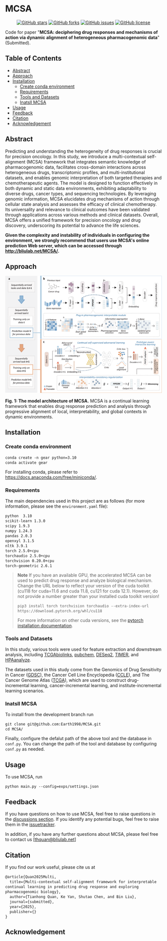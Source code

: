 # MCSA

<div align="center">
  
  [![GitHub stars](https://badgen.net/github/stars/Earth1998/MCSA?_t=1681000000)](https://GitHub.com/Earth1998/MCSA/stargazers/)
  [![GitHub forks](https://badgen.net/github/forks/Earth1998/MCSA/?_t=1681000000)](https://GitHub.com/Earth1998/MCSA/network/)
  [![GitHub issues](https://badgen.net/github/issues/Earth1998/MCSA/?color=red)](https://GitHub.com/Earth1998/MCSA/issues/)
  [![GitHub license](https://img.shields.io/github/license/Earth1998/MCSA.svg?_t=1681234567)](https://github.com/Earth1998/MCSA/blob/master/LICENSE)

</div>

Code for paper "**MCSA: deciphering drug responses and mechanisms of action via dynamic alignment of heterogeneous pharmacogenomic data**" (Submitted).

## Table of Contents
  - [Abstract](#Abstract)
  - [Approach](#Approach)
  - [Installation](#Installation)
    - [Create conda environment](#Create-conda-environment)
    - [Requirements](#Requirements)
    - [Tools and Datasets](#Tools-and-Datasets)
    - [Inatsll MCSA](#Inatsll-MCSA)
  - [Usage](#Usage)
  - [Feedback](#Feedback)
  - [Citation](#Citation)
  - [Acknowledgement](#Acknowledgement)

## Abstract

Predicting and understanding the heterogeneity of drug responses is crucial for precision oncology. In this study, we introduce a multi-contextual self-alignment (MCSA) framework that integrates semantic knowledge of pharmacogenomic data, facilitates cross-domain interactions across heterogeneous drugs, transcriptomic profiles, and multi-institutional datasets, and enables genomic interpretation of both targeted therapies and chemotherapeutic agents. The model is designed to function effectively in both dynamic and static data environments, exhibiting adaptability to diverse drugs, cancer types, and sequencing technologies. By leveraging genomic information, MCSA elucidates drug mechanisms of action through cellular state analysis and assesses the efficacy of clinical chemotherapy. Its universality and relevance to clinical outcomes have been validated through applications across various methods and clinical datasets. Overall, MCSA offers a unified framework for precision oncology and drug discovery, underscoring its potential to advance the life sciences.

**Given the complexity and instability of individuals in configuring the environment, we strongly recommend that users use MCSA's online prediction Web server, which can be accessed through **http://bliulab.net/MCSA/**.**

## Approach

![Model](/imgs/Model.png)

**Fig. 1: The model architecture of MCSA.** MCSA is a continual learning framework that enables drug response prediction and analysis through progressive alignment of local, interpretability, and global contexts in dynamic environments.

## Installation

### Create conda environment

```
conda create -n gear python=3.10
conda activate gear
```
For installing conda, please refer to https://docs.anaconda.com/free/miniconda/.

### Requirements
The main dependencies used in this project are as follows (for more information, please see the `environment.yaml` file):

```
python  3.10
scikit-learn 1.3.0
scipy 1.9.3
numpy 1.24.3
pandas 2.0.3
openxyl 3.1.5
nltk 3.9.1
torch 2.5.0+cpu
torchaudio 2.5.0+cpu
torchvision 0.20.0+cpu
torch-geometric 2.6.1
```

> **Note** If you have an available GPU, the accelerated MCSA can be used to predict drug response and analyze biological mechanism. Change the URL below to reflect your version of the cuda toolkit (cu118 for cuda=11.6 and cuda 11.8, cu121 for cuda 12.1). However, do not provide a number greater than your installed cuda toolkit version!
> 
> ```
> pip3 install torch torchvision torchaudio --extra-index-url https://download.pytorch.org/whl/cu118
> ```
>
> For more information on other cuda versions, see the [pytorch installation documentation](https://pytorch.org/).

### Tools and Datasets
In this study, various tools were used for feature extraction and downstream analysis, including [TCGAbiolinks](https://www.bioconductor.org/packages/release/bioc/html/TCGAbiolinks.html), [pubchem](https://pubchem.ncbi.nlm.nih.gov), [DESeq2](https://www.bioconductor.org/packages/release/bioc/html/DESeq2.html), [TIMER](https://cistrome.shinyapps.io/timer), and [HPAanalyze](https://www.bioconductor.org/packages/release/bioc/html/HPAanalyze.html).

The datasets used in this study come from the Genomics of Drug Sensitivity in Cancer ([GDSC](https://www.cancerrxgene.org)), the Cancer Cell Line Encyclopedia ([CCLE](https://depmap.org/portal)), and The Cancer Genome Atlas ([TCGA](https://portal.gdc.cancer.gov)), which are used to construct drug-incremental learning, cancer-incremental learning, and institute-incremental learning scenarios.

### Inatsll MCSA
To install from the development branch run
```
git clone git@github.com:Earth1998/MCSA.git
cd MCSA/
```

Finally, configure the defalut path of the above tool and the database in `conf.py`. You can change the path of the tool and database by configuring `conf.py` as needed.

## Usage
To use MCSA, run
```
python main.py --config=exps/settings.json
```

## Feedback
If you have questions on how to use MCSA, feel free to raise questions in the [discussions section](https://github.com/Earth1998/MCSA/discussions). If you identify any potential bugs, feel free to raise them in the [issuetracker](https://github.com/Earth1998/MCSA/issues).

In addition, if you have any further questions about MCSA, please feel free to contact us [thquan@bliulab.net]

## Citation

If you find our work useful, please cite us at
```
@article{Quan2025Multi,
  title={Multi-contextual self-alignment framework for interpretable continual learning in predicting drug response and exploring pharmacogenomic biology},
  author={Tianhong Quan, Ke Yan, Shutao Chen, and Bin Liu},
  journal={submitted},
  year={2025},
  publisher={}
}

```
## Acknowledgement
